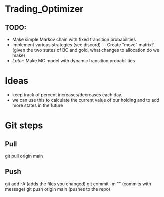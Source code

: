 # Trading_Optimizer

## TODO:
- Make simple Markov chain with fixed transition probabilities
- Implement various strategies (see discord)
-- Create "move" matrix? (given the two states of BC and gold, what changes to allocation do we make)
- *Later*: Make MC model with dynamic transition probabilities

# Ideas
- keep track of percent increases/decreases each day.
- we can use this to calculate the current value of our holding and to add more states in the future


# Git steps

## Pull
git pull origin main

## Push
git add -A (adds the files you changed)
git commit -m "<INSERT MESSAGE HERE>" (commits with message)
git push origin main (pushes to the repo)